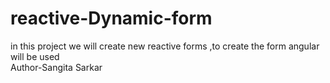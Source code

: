 # reactive-Dynamic-form
in this project we will create new reactive forms ,to create the form angular will be used
<br>
Author-Sangita Sarkar
